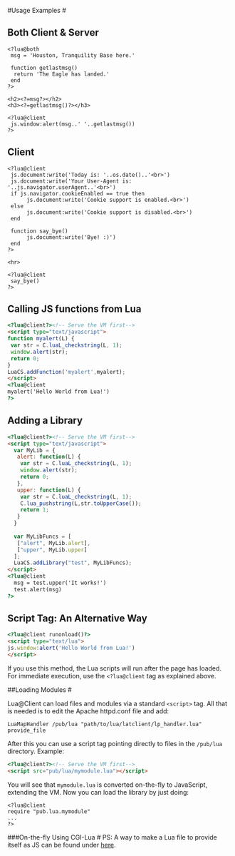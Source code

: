 #Usage Examples #

## Both Client & Server #

```
<?lua@both
 msg = 'Houston, Tranquility Base here.'
 
 function getlastmsg()
  return 'The Eagle has landed.'
 end
?>

<h2><?=msg?></h2>
<h3><?=getlastmsg()?></h3>

<?lua@client
 js.window:alert(msg..' '..getlastmsg())
?>
```

## Client #

```
<?lua@client
 js.document:write('Today is: '..os.date()..'<br>')
 js.document:write('Your User-Agent is: '..js.navigator.userAgent..'<br>')
 if js.navigator.cookieEnabled == true then
      js.document:write('Cookie support is enabled.<br>')
 else
      js.document:write('Cookie support is disabled.<br>')
 end
 
 function say_bye()
      js.document:write('Bye! :)')
 end
?>

<hr>

<?lua@client
 say_bye()
?>
```

## Calling JS functions from Lua #

```html
<?lua@client?><!-- Serve the VM first-->
<script type="text/javascript">
function myalert(L) {
 var str = C.luaL_checkstring(L, 1);
 window.alert(str);
 return 0;
}
LuaCS.addFunction('myalert',myalert);
</script>
<?lua@client
myalert('Hello World from Lua!')
?>
```

## Adding a Library #

```html
<?lua@client?><!-- Serve the VM first-->
<script type="text/javascript">
  var MyLib = {
   alert: function(L) {
    var str = C.luaL_checkstring(L, 1);
    window.alert(str);
    return 0;
   },
   upper: function(L) {
    var str = C.luaL_checkstring(L, 1);
    C.lua_pushstring(L,str.toUpperCase());
    return 1;
   }
  }
  
  var MyLibFuncs = [
   ["alert", MyLib.alert],
   ["upper", MyLib.upper]
  ];
  LuaCS.addLibrary("test", MyLibFuncs);
</script>
<?lua@client
  msg = test.upper('It works!')
  test.alert(msg)
?>
```

## Script Tag: An Alternative Way #

```html
<?lua@client runonload()?>
<script type="text/lua">
js.window:alert('Hello World from Lua!')
</script>
```

If you use this method, the Lua scripts will run after the page has loaded. For immediate execution, use the `<?lua@client` tag as explained above.

##Loading Modules #

Lua@Client can load files and modules via a standard `<script>` tag. All that is needed is to edit the Apache httpd.conf file and add:

```
LuaMapHandler /pub/lua "path/to/lua/latclient/lp_handler.lua" provide_file
```

After this you can use a script tag pointing directly to files in the `/pub/lua` directory. Example:

```html
<?lua@client?><!-- Serve the VM first-->
<script src="pub/lua/mymodule.lua"></script>
```

You will see that `mymodule.lua` is converted on-the-fly to JavaScript, extending the VM. Now you can load the library by just doing: 

```
<?lua@client
require "pub.lua.mymodule"
...
?>
```

###On-the-fly Using CGI-Lua #
PS: A way to make a Lua file to provide itself as JS can be found under [here](https://github.com/felipedaragon/lua_at_client/blob/master/examples/file_provider/demo_cgilua.lua).
